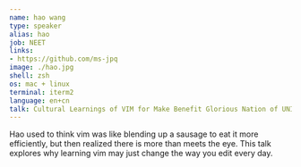 ```yaml
---
name: hao wang
type: speaker
alias: hao
job: NEET
links:
- https://github.com/ms-jpq
image: ./hao.jpg
shell: zsh
os: mac + linux
terminal: iterm2
language: en+cn 
talk: Cultural Learnings of VIM for Make Benefit Glorious Nation of UNIX
---
```


Hao used to think vim was like blending up a sausage to eat it more efficiently, but then realized there is more than meets the eye. This talk explores why learning vim may just change the way you edit every day.

